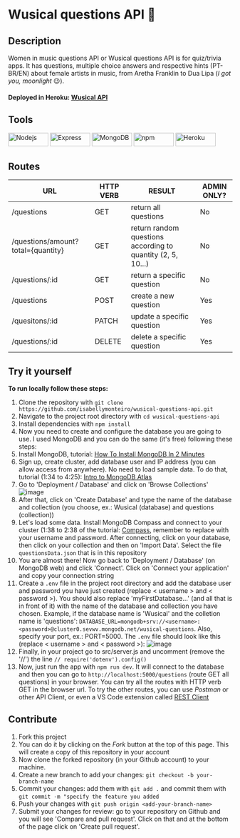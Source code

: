 # Wusical questions API :musical_note:

## Description
Women in music questions API or Wusical questions API is for quiz/trivia apps. It has questions, multiple choice answers and respective hints (PT-BR/EN) about female artists in music, from Aretha Franklin to Dua Lipa (*I got you, moonlight* :wink:).
#### Deployed in Heroku: [Wusical API](https://wusical-questions-api.herokuapp.com/questions)

## Tools

<div style="display: inline_block">
  <img height="30" width="90" alt="Nodejs" src="https://img.shields.io/badge/-Node.js-000000?style=flat-square&logo=Node.js" />
  <img height="30" width="90" alt="Express" src="https://img.shields.io/badge/Express.js-000000?style=flat-square&logo=express" />
  <img height="30" width="90" alt="MongoDB" src="https://img.shields.io/badge/MongoDB-000000?style=flat-square&logo=mongodb" />
  <img height="30" width="90" alt="npm" src="https://img.shields.io/badge/npm-000000?style=flat-square&logo=npm" />
  <img height="30" width="90" alt="Heroku" src="https://img.shields.io/badge/-Heroku-000000?style=flat-square&logo=heroku&logoColor=410093" />
</div>

## Routes

URL | HTTP VERB | RESULT | ADMIN ONLY?
--- | --- | --- | ---
/questions | GET | return all questions | No
/questions/amount?total={quantity} | GET | return random questions according to quantity (2, 5, 10...) | No
/questions/:id | GET | return a specific question | No
/questions | POST | create a new question | Yes
/quesitons/:id | PATCH | update a specific question | Yes
/questions/:id | DELETE | delete a specific question | Yes

## Try it yourself
**To run locally follow these steps:**

1. Clone the repository with ``git clone https://github.com/isabellymonteiro/wusical-questions-api.git``
2. Navigate to the project root directory with ``cd wusical-questions-api``
3. Install dependencies with ``npm install``
4. Now you need to create and configure the database you are going to use. I used MongoDB and you can do the same (it's free) following these steps:
  1. Install MongoDB, tutorial: [How To Install MongoDB In 2 Minutes](https://www.youtube.com/watch?v=wcx3f0eUiAw&list=PLZlA0Gpn_vH9KXLvfhRS1J10UJZ0bZTj9)
  2. Sign up, create cluster, add database user and IP address (you can allow access from anywhere). No need to load sample data. To do that, tutorial (1:34 to 4:25): [Intro to MongoDB Atlas](https://www.youtube.com/watch?v=xrc7dIO_tXk&list=PL4RCxklHWZ9v2lcat4oEVGQhZg6r4IQGV)
  3. Go to 'Deployment / Database' and click on 'Browse Collections'
![image](https://user-images.githubusercontent.com/82273361/158882986-787b5b1a-63f7-40d9-807f-b3aea57e7a19.png)
  4. After that, click on 'Create Database' and type the name of the database and collection (you choose, ex.: Wusical (database) and questions (collection))
5. Let's load some data. Install MongoDB Compass and connect to your cluster (1:38 to 2:38 of the tutorial: [Compass](https://www.youtube.com/watch?v=YBOiX8DwinE&list=PL4RCxklHWZ9v2lcat4oEVGQhZg6r4IQGV), remember to replace with your username and password. After connecting, click on your database, then click on your collection and then on 'Import Data'. Select the file ``questionsData.json`` that is in this repository
6. You are almost there! Now go back to 'Deployment / Database' (on MongoDB web) and click 'Connect'. Click on 'Connect your application' and copy your connection string
7. Create a ``.env`` file in the project root directory and add the database user and password you have just created (replace < username > and < password >). You should also replace 'myFirstDatabase...' (and all that is in front of it) with the name of the database and collection you have chosen. Example, if the database name is 'Wusical' and the colletion name is 'questions': ``DATABASE_URL=mongodb+srv://<username>:<password>@cluster0.sevwv.mongodb.net/wusical-questions``. Also, specify your port, ex.: PORT=5000. The ``.env`` file should look like this (replace < username > and < password >):
![image](https://user-images.githubusercontent.com/82273361/158887354-ac4d9b5f-c2b1-41a5-9dcf-4d693f7d439e.png)
8. Finally, in your project go to src/server.js and uncomment (remove the '//') the line ``// require('dotenv').config()``
9. Now, just run the app with ``npm run dev``. It will connect to the database and then you can go to `http://localhost:5000/questions` (route GET all questions) in your browser. You can try all the routes with HTTP verb GET in the browser url. To try the other routes, you can use *Postman* or other API Client, or even a VS Code extension called [REST Client](https://marketplace.visualstudio.com/items?itemName=humao.rest-client)

## Contribute
1. Fork this project
  1. You can do it by clicking on the *Fork* button at the top of this page. This will create a copy of this repository in your account
  2. Now clone the forked repository (in your Github account) to your machine.
2. Create a new branch to add your changes: ``git checkout -b your-branch-name``
3. Commit your changes: add them with ``git add .`` and commit them with ``git commit -m "specify the feature you added``
4. Push your changes with ``git push origin <add-your-branch-name>``
5. Submit your changes for review: go to your repository on Github and you will see 'Compare and pull request'. Click on that and at the bottom of the page click on 'Create pull request'.
